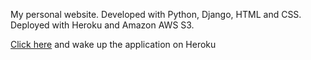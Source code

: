 My personal website. Developed with Python, Django, HTML and CSS. Deployed with Heroku and Amazon AWS S3.

<a href="https://felixbotta-website.herokuapp.com/" rel="nofollow" target="_blank">Click here</a> and wake up the application on Heroku

